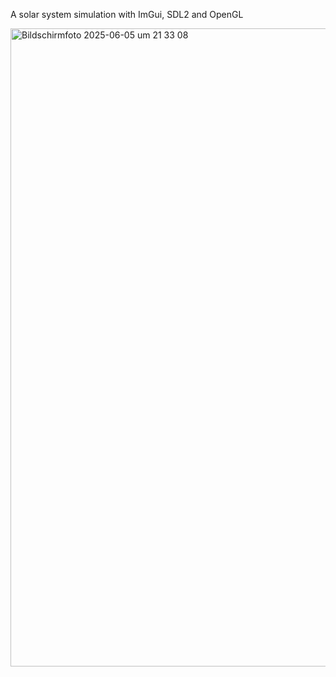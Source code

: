 A solar system simulation with ImGui, SDL2 and OpenGL

<img width="1021" alt="Bildschirmfoto 2025-06-05 um 21 33 08" src="https://github.com/user-attachments/assets/30a75d20-90c1-4a8b-b877-d6282cd78185" />
